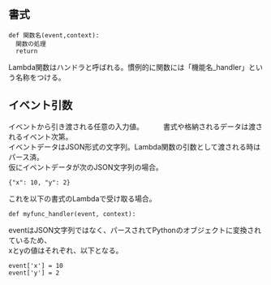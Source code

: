 ## 書式

```lambda
def 関数名(event,context):
  関数の処理
  return
```

Lambda関数はハンドラと呼ばれる。慣例的に関数には「機能名_handler」という名称をつける。   

## イベント引数
イベントから引き渡される任意の入力値。　　　
書式や格納されるデータは渡されるイベント次第。   
イベントデータはJSON形式の文字列。Lambda関数の引数として渡される時はパース済。   
仮にイベントデータが次のJSON文字列の場合。   

```lambda
{"x": 10, "y": 2}
```
これを以下の書式のLambdaで受け取る場合。   

```lambda:
def myfunc_handler(event, context):
```
eventはJSON文字列ではなく、パースされてPythonのオブジェクトに変換されているため、   
xとyの値はそれぞれ、以下となる。   

```lambda
event['x'] = 10
event['y'] = 2
```
